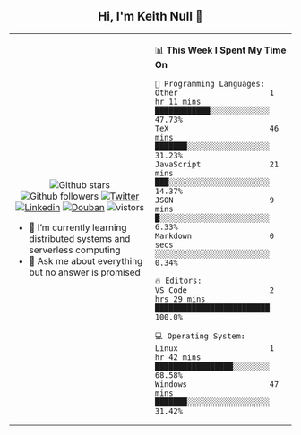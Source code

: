 <h2 align="center"> Hi, I'm Keith Null 👋 </h2>

<table>
    <tr>
        <td valign="center" width="50%">
            <p align="center">
              <img src="https://img.shields.io/github/stars/keithnull?style=social" alt="Github stars" />
              <img src="https://img.shields.io/github/followers/keithnull?style=social" alt="Github followers" />
              <a href="https://twitter.com/_keithnull"><img src="https://img.shields.io/badge/@__keithnull-1DA1F2?style=flat&logo=Twitter&logoColor=white" alt="Twitter"/></a>
              <a href="https://www.linkedin.com/in/wuzhengke/?locale=en_US"><img src="https://img.shields.io/badge/@wuzhengke-0073b1?style=flat&logo=LinkedIn&logoColor=white" alt="Linkedin" /></a>
              <a href="https://www.douban.com/people/keith1"><img src="https://img.shields.io/badge/@keith1-007722?style=flat&logo=Douban&logoColor=white" alt="Douban" /></a>
              <img src="https://visitor-badge.glitch.me/badge?page_id=keithnull" alt="vistors" />
            </p>
            <ul>
                <li>🌱 I’m currently learning distributed systems and serverless computing</li>
                <li>💬 Ask me about everything but no answer is promised</li>
            </ul>
        </td>
       <td valign="top" width="50%">
    
<!--START_SECTION:waka-->
📊 **This Week I Spent My Time On** 

```text
💬 Programming Languages: 
Other                    1 hr 11 mins        ████████████░░░░░░░░░░░░░   47.73% 
TeX                      46 mins             ███████░░░░░░░░░░░░░░░░░░   31.23% 
JavaScript               21 mins             ███░░░░░░░░░░░░░░░░░░░░░░   14.37% 
JSON                     9 mins              █░░░░░░░░░░░░░░░░░░░░░░░░   6.33% 
Markdown                 0 secs              ░░░░░░░░░░░░░░░░░░░░░░░░░   0.34%

🔥 Editors: 
VS Code                  2 hrs 29 mins       █████████████████████████   100.0%

💻 Operating System: 
Linux                    1 hr 42 mins        █████████████████░░░░░░░░   68.58% 
Windows                  47 mins             ███████░░░░░░░░░░░░░░░░░░   31.42%

```


<!--END_SECTION:waka-->
</td></tr>
</table>


